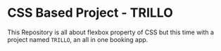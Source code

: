 # CSS Based Project - TRILLO
This Repository is all about flexbox property of CSS but this time with a project named `TRILLO`, an all in one booking app.